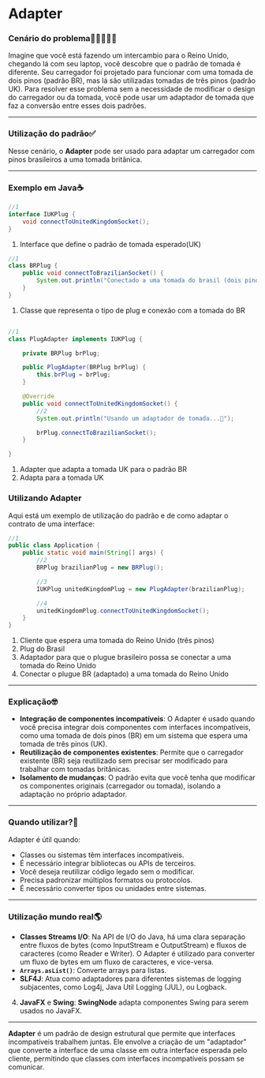 # Adapter

### Cenário do problema🔌🇧🇷🇬🇧

Imagine que você está fazendo um intercambio para o Reino Unido, chegando lá com seu laptop, você descobre que o padrão de tomada é diferente. Seu carregador foi projetado para funcionar com uma tomada de dois pinos (padrão BR), mas lá são utilizadas tomadas de três pinos (padrão UK). Para resolver esse problema sem a necessidade de modificar o design do carregador ou da tomada, você pode usar um adaptador de tomada que faz a conversão entre esses dois padrões.

---

### Utilização do padrão✅

Nesse cenário, o **Adapter** pode ser usado para adaptar um carregador com pinos brasileiros a uma tomada britânica.

---

### Exemplo em Java☕

```java
//1
interface IUKPlug {
    void connectToUnitedKingdomSocket();
}
```
1. Interface que define o padrão de tomada esperado(UK)

```java
//1
class BRPlug {
    public void connectToBrazilianSocket() {
        System.out.println("Conectado a uma tomada do brasil (dois pinos).🔌🇧🇷");
    }
}
```
1. Classe que representa o tipo de plug e conexão com a tomada do BR

```java

//1
class PlugAdapter implements IUKPlug {

    private BRPlug brPlug;

    public PlugAdapter(BRPlug brPlug) {
        this.brPlug = brPlug;
    }

    @Override
    public void connectToUnitedKingdomSocket() {
        //2
        System.out.println("Usando um adaptador de tomada...🔄");

        brPlug.connectToBrazilianSocket();
    }

}
```
1. Adapter que adapta a tomada UK para o padrão BR
2. Adapta para a tomada UK

### Utilizando Adapter

Aqui está um exemplo de utilização do padrão e de como adaptar o contrato de uma interface:

```java
//1
public class Application {
    public static void main(String[] args) {
        //2
        BRPlug brazilianPlug = new BRPlug();

        //3
        IUKPlug unitedKingdomPlug = new PlugAdapter(brazilianPlug);

        //4
        unitedKingdomPlug.connectToUnitedKingdomSocket();
    }
}
```
1. Cliente que espera uma tomada do Reino Unido (três pinos)
2. Plug do Brasil
3. Adaptador para que o plugue brasileiro possa se conectar a uma tomada do Reino Unido
4. Conectar o plugue BR (adaptado) a uma tomada do Reino Unido

---

### Explicação🤓

- **Integração de componentes incompatíveis**: O Adapter é usado quando você precisa integrar dois componentes com interfaces incompatíveis, como uma tomada de dois pinos (BR) em um sistema que espera uma tomada de três pinos (UK).
- **Reutilização de componentes existentes**: Permite que o carregador existente (BR) seja reutilizado sem precisar ser modificado para trabalhar com tomadas britânicas.
- **Isolamento de mudanças**: O padrão evita que você tenha que modificar os componentes originais (carregador ou tomada), isolando a adaptação no próprio adaptador.

---

### Quando utilizar?🤔

Adapter é útil quando:
- Classes ou sistemas têm interfaces incompatíveis.
- É necessário integrar bibliotecas ou APIs de terceiros.
- Você deseja reutilizar código legado sem o modificar.
- Precisa padronizar múltiplos formatos ou protocolos.
- É necessário converter tipos ou unidades entre sistemas.

---

### Utilização mundo real🌎

- **Classes Streams I/O**: Na API de I/O do Java, há uma clara separação entre fluxos de bytes (como InputStream e OutputStream) e fluxos de caracteres (como Reader e Writer). O Adapter é utilizado para converter um fluxo de bytes em um fluxo de caracteres, e vice-versa.
- **`Arrays.asList()`**: Converte arrays para listas.
- **SLF4J**: Atua como adaptadores para diferentes sistemas de logging subjacentes, como Log4j, Java Util Logging (JUL), ou Logback.
4. **JavaFX** e **Swing**: **SwingNode** adapta componentes Swing para serem usados no JavaFX.

---

**Adapter** é um padrão de design estrutural que permite que interfaces incompatíveis trabalhem juntas. Ele envolve a criação de um "adaptador" que converte a interface de uma classe em outra interface esperada pelo cliente, permitindo que classes com interfaces incompatíveis possam se comunicar.